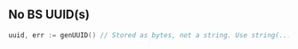 ## No BS UUID(s)

```go
uuid, err := genUUID() // Stored as bytes, not a string. Use string(...)
```
